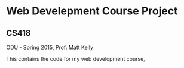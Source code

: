 # Web Develepment Course Project
## CS418
ODU - Spring 2015, Prof: Matt Kelly

This contains the code for my web development course, 
